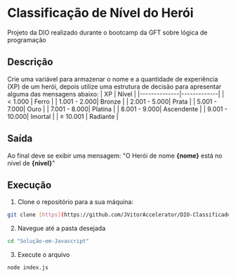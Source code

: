 # Classificação de Nível do Herói
Projeto da DIO realizado durante o bootcamp da GFT sobre lógica de programação

## Descrição

Crie uma variável para armazenar o nome e a quantidade de experiência (XP) de um herói, depois utilize uma estrutura de decisão para apresentar alguma das mensagens abaixo:
| XP           | Nível       |
|--------------|-------------|
| < 1.000      | Ferro       |
| 1.001 - 2.000| Bronze      |
| 2.001 - 5.000| Prata       |
| 5.001 - 7.000| Ouro        |
| 7.001 - 8.000| Platina     |
| 8.001 - 9.000| Ascendente  |
| 9.001 - 10.000| Imortal    |
| ≥ 10.001     | Radiante    |

## Saída

Ao final deve se exibir uma mensagem:
"O Herói de nome **{nome}** está no nível de **{nivel}**"


## Execução 
1. Clone o repositório para a sua máquina:

```bash
git clone [https](https://github.com/JVitorAccelerator/DIO-Classificador-De-Nivel-De-Heroi.git)
```


2. Navegue até a pasta desejada

```bash
cd "Solução-em-Javascript"
```

3. Execute o arquivo

```bash
node index.js
```
